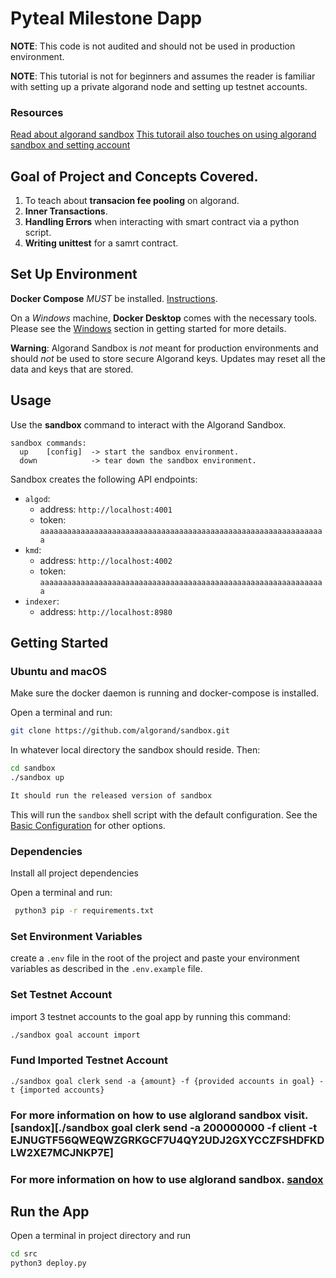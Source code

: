 # Pyteal Milestone Dapp

**NOTE**: This code is not audited and should not be used in production environment.

**NOTE**: This tutorial is not for beginners and assumes the reader is familiar with setting up a private algorand node and setting up testnet accounts.

### Resources
[Read about algorand sandbox](https://developer.algorand.org/tutorials/exploring-the-algorand-sandbox/)
[This tutorail also touches on using algorand sandbox and setting account](https://dappradar.com/blog/introduction-to-algorand-pyteal-smart-signature-development)

## Goal of Project and Concepts Covered.

1. To teach about **transacion fee pooling** on algorand.
2. **Inner Transactions**.
3. **Handling Errors** when interacting with smart contract via a python script.
4. **Writing unittest** for a samrt contract.

## Set Up Environment

**Docker Compose** _MUST_ be installed. [Instructions](https://docs.docker.com/compose/install/).

On a _Windows_ machine, **Docker Desktop** comes with the necessary tools. Please see the [Windows](#windows) section in getting started for more details.

**Warning**: Algorand Sandbox is _not_ meant for production environments and should _not_ be used to store secure Algorand keys. Updates may reset all the data and keys that are stored.

## Usage

Use the **sandbox** command to interact with the Algorand Sandbox.

```plain
sandbox commands:
  up    [config]  -> start the sandbox environment.
  down            -> tear down the sandbox environment.
```

Sandbox creates the following API endpoints:

- `algod`:
  - address: `http://localhost:4001`
  - token: `aaaaaaaaaaaaaaaaaaaaaaaaaaaaaaaaaaaaaaaaaaaaaaaaaaaaaaaaaaaaaaaa`
- `kmd`:
  - address: `http://localhost:4002`
  - token: `aaaaaaaaaaaaaaaaaaaaaaaaaaaaaaaaaaaaaaaaaaaaaaaaaaaaaaaaaaaaaaaa`
- `indexer`:
  - address: `http://localhost:8980`

## Getting Started

### Ubuntu and macOS

Make sure the docker daemon is running and docker-compose is installed.

Open a terminal and run:

```bash
git clone https://github.com/algorand/sandbox.git
```

In whatever local directory the sandbox should reside. Then:

```bash
cd sandbox
./sandbox up

It should run the released version of sandbox
```


This will run the `sandbox` shell script with the default configuration. See the [Basic Configuration](#basic-configuration) for other options.

### Dependencies

Install all project dependencies

Open a terminal and run:

```bash
 python3 pip -r requirements.txt
```

### Set Environment Variables

create a ```.env``` file in the root of the project and paste your environment variables as described in the ```.env.example``` file.

### Set Testnet Account

import 3 testnet accounts to the goal app by running this command:
```bash
./sandbox goal account import
```

### Fund Imported Testnet Account

```
./sandbox goal clerk send -a {amount} -f {provided accounts in goal} -t {imported accounts}
```

### For more information on how to use alglorand sandbox visit. [sandox][./sandbox goal clerk send -a 200000000 -f client -t EJNUGTF56QWEQWZGRKGCF7U4QY2UDJ2GXYCCZFSHDFKDLW2XE7MCJNKP7E]
### For more information on how to use alglorand sandbox. [sandox]()

## Run the App
 Open a terminal in project directory and run

 ```bash
 cd src
 python3 deploy.py
 ```
